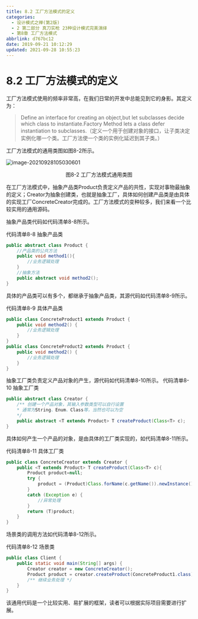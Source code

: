 ```yaml
---
title: 8.2 工厂方法模式的定义
categories: 
  - 设计模式之禅(第2版)
  - 2 第二部分 真刀实枪 23种设计模式完美演绎
  - 第8章 工厂方法模式
abbrlink: d767bc12
date: 2019-09-21 10:12:29
updated: 2021-09-28 10:55:23
---
```

# 8.2 工厂方法模式的定义 #
工厂方法模式使用的频率非常高，在我们日常的开发中总能见到它的身影。其定义为：
> Define an interface for creating an object,but let subclasses decide which class to instantiate.Factory Method lets a class defer instantiation to subclasses.（定义一个用于创建对象的接口，让子类决定实例化哪一个类。工厂方法使一个类的实例化延迟到其子类。）

工厂方法模式的通用类图如图8-2所示。

![image-20210928105030601](https://gitee.com/XiaoLan223/images/raw/master/Blog/Sum/20210928105030.png)

<center>图8-2 工厂方法模式通用类图</center>

在工厂方法模式中，抽象产品类Product负责定义产品的共性，实现对事物最抽象的定义；Creator为抽象创建类，也就是抽象工厂，具体如何创建产品类是由具体的实现工厂ConcreteCreator完成的。工厂方法模式的变种较多，我们来看一个比较实用的通用源码。

抽象产品类代码如代码清单8-8所示。

代码清单8-8 抽象产品类

```java
public abstract class Product {
    //产品类的公共方法
    public void method1(){
        //业务逻辑处理
    }
    //抽象方法
    public abstract void method2();
}
```
具体的产品类可以有多个，都继承于抽象产品类，其源代码如代码清单8-9所示。

代码清单8-9 具体产品类
```java
public class ConcreteProduct1 extends Product {
    public void method2() {
        //业务逻辑处理
    }
}
public class ConcreteProduct2 extends Product {
    public void method2() {
        //业务逻辑处理
    }
}
```
抽象工厂类负责定义产品对象的产生，源代码如代码清单8-10所示。
代码清单8-10 抽象工厂类
```java
public abstract class Creator {
    /** 创建一个产品对象，其输入参数类型可以自行设置 
    * 通常为String、Enum、Class等，当然也可以为空 
    */ 
    public abstract <T extends Product> T createProduct(Class<T> c);
}
```
具体如何产生一个产品的对象，是由具体的工厂类实现的，如代码清单8-11所示。

代码清单8-11 具体工厂类
```java
public class ConcreteCreator extends Creator {
    public <T extends Product> T createProduct(Class<T> c){
        Product product=null;
        try {
            product = (Product)Class.forName(c.getName()).newInstance();
        }
        catch (Exception e) {
            //异常处理
        }
        return (T)product;
    }
}
```
场景类的调用方法如代码清单8-12所示。

代码清单8-12 场景类

```java
public class Client {
    public static void main(String[] args) {
        Creator creator = new ConcreteCreator();
        Product product = creator.createProduct(ConcreteProduct1.class);
        /** 继续业务处理 */ 
    }
}
```
该通用代码是一个比较实用、易扩展的框架，读者可以根据实际项目需要进行扩展。
